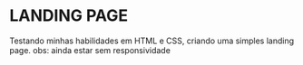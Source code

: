 # LANDING PAGE
 Testando minhas habilidades em HTML e CSS, criando uma simples landing page.
 obs: ainda estar sem responsividade 
